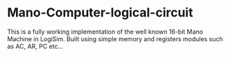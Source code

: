 # Mano-Computer-logical-circuit
This is a fully working implementation of the well known 16-bit Mano Machine in LogiSim. Built using simple memory and registers modules such as AC, AR, PC etc...
